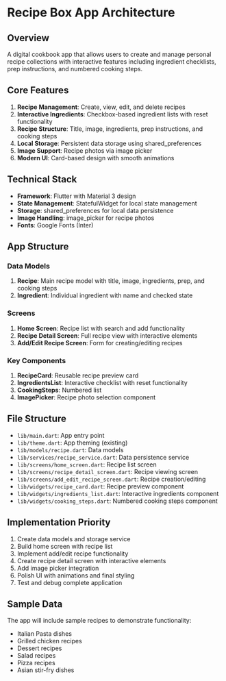 # Recipe Box App Architecture

## Overview
A digital cookbook app that allows users to create and manage personal recipe collections with interactive features including ingredient checklists, prep instructions, and numbered cooking steps.

## Core Features
1. **Recipe Management**: Create, view, edit, and delete recipes
2. **Interactive Ingredients**: Checkbox-based ingredient lists with reset functionality
3. **Recipe Structure**: Title, image, ingredients, prep instructions, and cooking steps
4. **Local Storage**: Persistent data storage using shared_preferences
5. **Image Support**: Recipe photos via image picker
6. **Modern UI**: Card-based design with smooth animations

## Technical Stack
- **Framework**: Flutter with Material 3 design
- **State Management**: StatefulWidget for local state management
- **Storage**: shared_preferences for local data persistence
- **Image Handling**: image_picker for recipe photos
- **Fonts**: Google Fonts (Inter)

## App Structure

### Data Models
1. **Recipe**: Main recipe model with title, image, ingredients, prep, and cooking steps
2. **Ingredient**: Individual ingredient with name and checked state

### Screens
1. **Home Screen**: Recipe list with search and add functionality
2. **Recipe Detail Screen**: Full recipe view with interactive elements
3. **Add/Edit Recipe Screen**: Form for creating/editing recipes

### Key Components
1. **RecipeCard**: Reusable recipe preview card
2. **IngredientsList**: Interactive checklist with reset functionality
3. **CookingSteps**: Numbered list
4. **ImagePicker**: Recipe photo selection component

## File Structure
- `lib/main.dart`: App entry point
- `lib/theme.dart`: App theming (existing)
- `lib/models/recipe.dart`: Data models
- `lib/services/recipe_service.dart`: Data persistence service
- `lib/screens/home_screen.dart`: Recipe list screen
- `lib/screens/recipe_detail_screen.dart`: Recipe viewing screen
- `lib/screens/add_edit_recipe_screen.dart`: Recipe creation/editing
- `lib/widgets/recipe_card.dart`: Recipe preview component
- `lib/widgets/ingredients_list.dart`: Interactive ingredients component
- `lib/widgets/cooking_steps.dart`: Numbered cooking steps component

## Implementation Priority
1. Create data models and storage service
2. Build home screen with recipe list
3. Implement add/edit recipe functionality
4. Create recipe detail screen with interactive elements
5. Add image picker integration
6. Polish UI with animations and final styling
7. Test and debug complete application

## Sample Data
The app will include sample recipes to demonstrate functionality:
- Italian Pasta dishes
- Grilled chicken recipes
- Dessert recipes
- Salad recipes
- Pizza recipes
- Asian stir-fry dishes